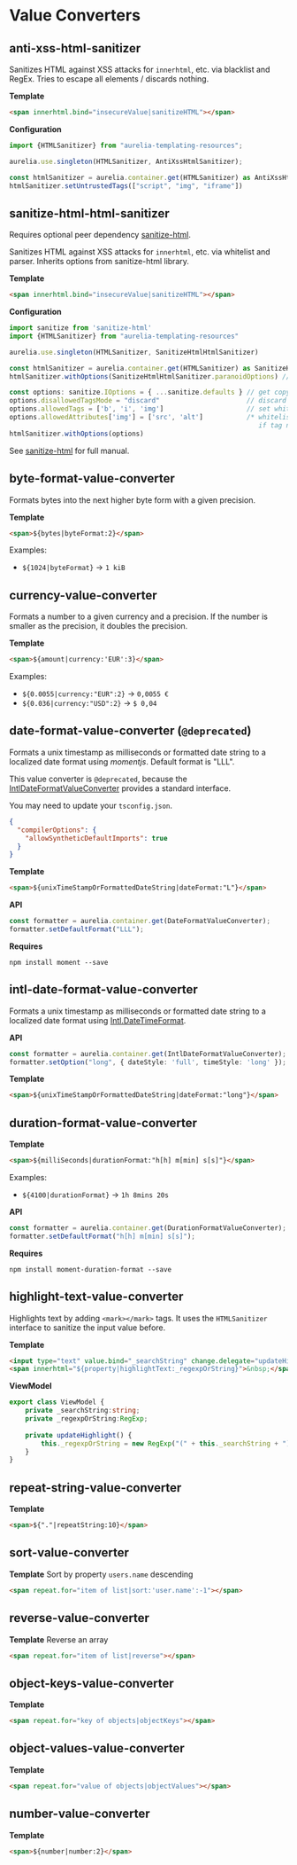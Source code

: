 # Value Converters

## anti-xss-html-sanitizer

Sanitizes HTML against XSS attacks for `innerhtml`, etc. via blacklist and RegEx.
Tries to escape all elements / discards nothing.

**Template**
```html
<span innerhtml.bind="insecureValue|sanitizeHTML"></span>
```

**Configuration**
```typescript
import {HTMLSanitizer} from "aurelia-templating-resources";

aurelia.use.singleton(HTMLSanitizer, AntiXssHtmlSanitizer);

const htmlSanitizer = aurelia.container.get(HTMLSanitizer) as AntiXssHtmlSanitizer;
htmlSanitizer.setUntrustedTags(["script", "img", "iframe"])
```

## sanitize-html-html-sanitizer

Requires optional peer dependency [sanitize-html](https://github.com/apostrophecms/sanitize-html).

Sanitizes HTML against XSS attacks for `innerhtml`, etc. via whitelist and parser.
Inherits options from sanitize-html library.

**Template**
```html
<span innerhtml.bind="insecureValue|sanitizeHTML"></span>
```

**Configuration**
```typescript
import sanitize from 'sanitize-html'
import {HTMLSanitizer} from "aurelia-templating-resources"

aurelia.use.singleton(HTMLSanitizer, SanitizeHtmlHtmlSanitizer)

const htmlSanitizer = aurelia.container.get(HTMLSanitizer) as SanitizeHtmlHtmlSanitizer
htmlSanitizer.withOptions(SanitizeHtmlHtmlSanitizer.paranoidOptions) // shortcut to allow nothing

const options: sanitize.IOptions = { ...sanitize.defaults } // get copy of library defaults for customization
options.disallowedTagsMode = "discard"                      // discard tags (rather than escape them)
options.allowedTags = ['b', 'i', 'img']                     // set whitelist (use .concat to add to)
options.allowedAttributes['img'] = ['src', 'alt']           /* whitelist attributes of a tag (does nothing,
                                                               if tag not whitelisted) */
htmlSanitizer.withOptions(options)
```
See [sanitize-html](https://github.com/apostrophecms/sanitize-html) for full manual.

## byte-format-value-converter

Formats bytes into the next higher byte form with a given precision.

**Template**
```html
<span>${bytes|byteFormat:2}</span>
```
Examples:
* `${1024|byteFormat}` -> `1 kiB`

## currency-value-converter

Formats a number to a given currency and a precision. If the number is smaller as the precision, it doubles the precision.

**Template**
```html
<span>${amount|currency:'EUR':3}</span>
```
Examples:
* `${0.0055|currency:"EUR":2}` -> `0,0055 €`
* `${0.036|currency:"USD":2}` -> `$ 0,04`

## date-format-value-converter (`@deprecated`)

Formats a unix timestamp as milliseconds or formatted date string to a localized date format using *momentjs*.
Default format is "LLL".

This value converter is `@deprecated`, because the [IntlDateFormatValueConverter](#intl-date-format-value-converter) provides a standard interface.

You may need to update your `tsconfig.json`.
```json
{
  "compilerOptions": {
    "allowSyntheticDefaultImports": true
  }
}
```

**Template**
```html
<span>${unixTimeStampOrFormattedDateString|dateFormat:"L"}</span>
```

**API**
```typescript
const formatter = aurelia.container.get(DateFormatValueConverter);
formatter.setDefaultFormat("LLL");
```

**Requires**
```shell
npm install moment --save
```

## intl-date-format-value-converter
Formats a unix timestamp as milliseconds or formatted date string to a localized date format using [Intl.DateTimeFormat](https://developer.mozilla.org/de/docs/Web/JavaScript/Reference/Global_Objects/Intl/DateTimeFormat).

**API**
```typescript
const formatter = aurelia.container.get(IntlDateFormatValueConverter);
formatter.setOption("long", { dateStyle: 'full', timeStyle: 'long' });
```

**Template**
```html
<span>${unixTimeStampOrFormattedDateString|dateFormat:"long"}</span>
```

## duration-format-value-converter

**Template**
```html
<span>${milliSeconds|durationFormat:"h[h] m[min] s[s]"}</span>
```
Examples:
* `${4100|durationFormat}` -> `1h 8mins 20s`

**API**
```typescript
const formatter = aurelia.container.get(DurationFormatValueConverter);
formatter.setDefaultFormat("h[h] m[min] s[s]");
```

**Requires**
```shell
npm install moment-duration-format --save
```

## highlight-text-value-converter

Highlights text by adding `<mark></mark>` tags. It uses the `HTMLSanitizer` interface to sanitize the input value before.

**Template**
```html
<input type="text" value.bind="_searchString" change.delegate="updateHighlight()"/>
<span innerhtml="${property|highlightText:_regexpOrString}">&nbsp;</span>
```

**ViewModel**
```typescript
export class ViewModel {
    private _searchString:string;
    private _regexpOrString:RegExp;
    
    private updateHighlight() {
        this._regexpOrString = new RegExp("(" + this._searchString + ")", "ig");
    }
}
```

## repeat-string-value-converter
**Template**
```html
<span>${"."|repeatString:10}</span>
```

## sort-value-converter
**Template**
Sort by property `users.name` descending
```html
<span repeat.for="item of list|sort:'user.name':-1"></span>
```

## reverse-value-converter
**Template**
Reverse an array
```html
<span repeat.for="item of list|reverse"></span>
```

## object-keys-value-converter
**Template**
```html
<span repeat.for="key of objects|objectKeys"></span>
```

## object-values-value-converter
**Template**
```html
<span repeat.for="value of objects|objectValues"></span>
```

## number-value-converter
**Template**
```html
<span>${number|number:2}</span>
```
